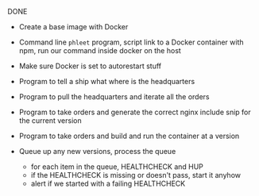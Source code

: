 DONE
* Create a base image with Docker
* Command line `phleet` program, script link to a Docker container with
  npm, run our command inside docker on the host
* Make sure Docker is set to autorestart stuff
* Program to tell a ship what where is the headquarters



* Program to pull the headquarters and iterate all the orders
* Program to take orders and generate the correct nginx include snip for
the current version
* Program to take orders and build and run the container at a version
* Queue up any new versions, process the queue
  * for each item in the queue, HEALTHCHECK and HUP
  * if the HEALTHCHECK is missing or doesn't pass, start it anyhow
  * alert if we started with a failing HEALTHCHECK

